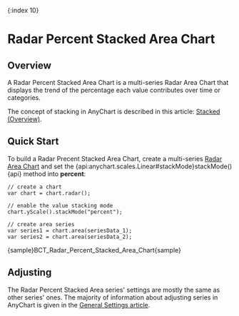 {:index 10}
# Radar Percent Stacked Area Chart

## Overview

A Radar Percent Stacked Area Chart is a multi-series Radar Area Chart that displays the trend of the percentage each value contributes over time or categories.

The concept of stacking in AnyChart is described in this article: [Stacked (Overview)](../Overview).

## Quick Start

To build a Radar Precent Stacked Area Chart, create a multi-series [Radar Area Chart](../../Radar_Plot/Area_Chart) and set the {api:anychart.scales.Linear#stackMode}stackMode(){api} method into <strong>percent</strong>:

```
// create a chart
var chart = chart.radar();

// enable the value stacking mode
chart.yScale().stackMode("percent");

// create area series
var series1 = chart.area(seriesData_1);
var series2 = chart.area(seriesData_2);
```

{sample}BCT\_Radar\_Percent\_Stacked\_Area\_Chart{sample}

## Adjusting

The Radar Percent Stacked Area series' settings are mostly the same as other series' ones. The majority of information about adjusting series in AnyChart is given in the [General Settings article](../../General_Settings).